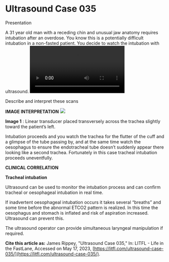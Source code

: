 # Ultrasound Case 035
Presentation


A 31 year old man with a receding chin and unusual jaw anatomy requires intubation after an overdose. You know this is a potentially difficult intubation in a non-fasted patient. You decide to watch the intubation with ultrasound.
![](https://litfl.com/wp-content/uploads/2018/12/LITFL-Top-100-Ultrasound-035-01-tracheal-intubation.mp4)


Describe and interpret these scans

**IMAGE INTERPRETATION** 
![](https://litfl.com/wp-content/uploads/2018/12/LITFL-Top-100-Ultrasound-035-02-tracheal-intubation-annotation.jpg)



**Image 1** : Linear transducer placed transversely across the trachea slightly toward the patient’s left. 


Intubation proceeds and you watch the trachea for the flutter of the cuff and a glimpse of the tube passing by, and at the same time watch the oesophagus to ensure the endotracheal tube doesn’t suddenly appear there looking like a second trachea. Fortunately in this case tracheal intubation proceeds uneventfully.


**CLINICAL CORRELATION** 



**Tracheal intubation** 


Ultrasound can be used to monitor the intubation process and can confirm tracheal or oesophageal intubation in real time. 


If inadvertent oesophageal intubation occurs it takes several “breaths” and some time before the abnormal ETCO2 pattern is realized. In this time the oesophagus and stomach is inflated and risk of aspiration increased. Ultrasound can prevent this. 


The ultrasound operator can provide simultaneous laryngeal manipulation if required.

**Cite this article as:**  James Rippey, "Ultrasound Case 035," In: LITFL - Life in the FastLane, Accessed on May 17, 2023, [https://litfl.com/ultrasound-case-035/](https://litfl.com/ultrasound-case-035/).


